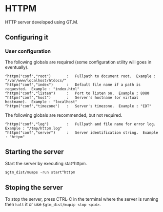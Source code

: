 # HTTPM

HTTP server developed using GT.M.

## Configuring it

### User configuration

The following globals are required (some configuration utility will goes in eventually).

	^httpm("conf","root")		:	Fullpath to document root.  Example : "/var/www/localhost/htdocs/"
	^httpm("conf","index")		:	Default file name if a path is requested.  Example : "index.html"
	^httpm("conf","listen")		:	Port to listen on.  Example : 8080
	^httpm("conf","host")		:	Server's hostname (or virtual hostname).  Example : "localhost"
	^httpm("conf","timezone")	:	Server's timezone.  Example : "EDT"

The following globals are recommended, but not required.

	^httpm("conf","log")		:	Fullpath and file name for error log.  Example : "/tmp/httpm.log"
	^httpm("conf","server")		:	Server identification string.  Example : "httpm"

## Starting the server

Start the server by executing stat^httpm.

	$gtm_dist/mumps -run start^httpm

## Stoping the server

To stop the server, press CTRL-C in the terminal where the server is running then `halt` it or use `$gtm_dist/mupip stop <pid>`.
